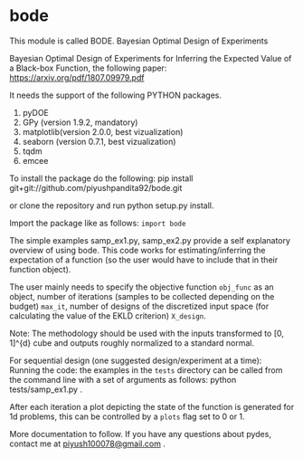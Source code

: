 # bode
This module is called BODE.
Bayesian Optimal Design of Experiments 


Bayesian Optimal Design of Experiments for Inferring the Expected Value of a Black-box Function, the following paper:
https://arxiv.org/pdf/1807.09979.pdf
 
It needs the support of the following PYTHON packages.
1. pyDOE 
2. GPy (version 1.9.2, mandatory)
3. matplotlib(version 2.0.0, best vizualization)
4. seaborn (version 0.7.1, best vizualization)
5. tqdm
6. emcee

To install the package do the following:
pip install git+git://github.com/piyushpandita92/bode.git  

or clone the repository and run python setup.py install.

Import the package like as follows:
 ```import bode```

The simple examples samp_ex1.py, samp_ex2.py provide a self explanatory overview of using bode.
This code works for estimating/inferring the expectation of a function (so the user would have to include that in their function object).

The user mainly needs to specify the objective function ```obj_func``` as an object, number of iterations (samples to be collected depending on the budget) ```max_it```, number of designs of the discretized input space (for calculating the value of the EKLD criterion) ```X_design```. 

Note: The methodology should be used with the inputs transformed to [0, 1]^{d} cube and outputs roughly normalized to a standard normal.

For sequential design  (one suggested design/experiment at a time):
Running the code: the examples in the ```tests``` directory can be called from the command line with a set of arguments as follows: python tests/samp_ex1.py .


After each iteration a plot depicting the state of the function is generated for 1d problems, this can be controlled by a ```plots``` flag set to 0 or 1.  

More documentation to follow.
If you have any questions about pydes, contact me at piyush100078@gmail.com .
